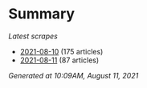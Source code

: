 # Summary
*Latest scrapes*
* [2021-08-10](https://github.com/nuuuwan/news_lk/blob/data/news_lk.2021-08-10.json) (175 articles)
* [2021-08-11](https://github.com/nuuuwan/news_lk/blob/data/news_lk.2021-08-11.json) (87 articles)

*Generated at 10:09AM, August 11, 2021*